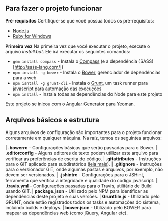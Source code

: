 Para fazer o projeto funcionar
------------------------------

**Pré-requisitos**
Certifique-se que você possua todos os pré-requisitos:

*	[Node.js](http://nodejs.org/)
*	[Ruby for Windows](http://rubyinstaller.org/)


**Primeira vez**
Na primeira vez que você executar o projeto, execute o arquivo *install.bat*. Ele irá executar os seguintes comandos:

*	`gem install compass` - Instala o [Compass](http://compass-style.org/) (e a dependência (SASS)[http://sass-lang.com/])
*	`npm install -g bower` - Instala o [Bower](https://github.com/bower/bower), gerenciador de dependências para a web
*	`npm isntall -g grunt-cli` - Instala o [Grunt](http://gruntjs.com/), um task runner para javascript para automação das execuções
*	`npm install` - Instala todas as dependências do Node para este projeto

Este projeto se inicou com o [Angular Generator](https://github.com/yeoman/generator-angular) para [Yeoman](http://yeoman.io/).

Arquivos básicos e estrutura
----------------------------

Alguns arquivos de configuração são importantes para o projeto funcionar corretamente em qualquer máquina. Na raíz, temos os seguintes arquivos:

| **.bowerrc** - Configurações básicas que serão passadas para o Bower.
| **.editorconfig** - Alguns editores de texto podem utilizar este arquivo para verificar as preferências de escrita do código.
| **.gitattributes** - Instruções para o GIT aplicado para subdiretórios ([leia mais](http://git-scm.com/book/pt-br/Customizando-o-Git-Atributos-Git)).
| **.gitignore** - Instruções para o versionador GIT, onde algumas pastas e arquivos, por exemplo, não devem ser versionados.
| **.jshintrc** - Configurações para o JSHint, ferramenta que verifica a integridade e qualidade do código javascript.
| **.travis.yml** - Configurações passadas para o Travis, utilitário de Build usando GIT.
| **package.json** - Utilizado pelo NPM para identificar as dependências deste projeto e suas versões.
| **Gruntfile.js** - Utilizado pelo GRUNT, onde estão registrados todos os tasks e automações do sistema, incluindo builds e deploys.
| **bower.json** - Utilizado pelo BOWER para mapear as dependências web (como jQuery, Angular etc).
